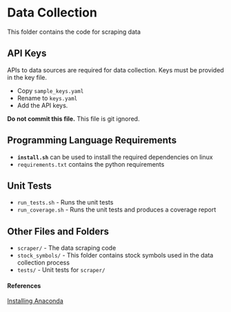 # Data Collection

This folder contains the code for scraping data

## API Keys

APIs to data sources are required for data collection.
Keys must be provided in the key file.

* Copy `sample_keys.yaml` 
* Rename to `keys.yaml`
* Add the API keys.

**Do not commit this file.**
This file is git ignored.

## Programming Language Requirements

* **`install.sh`** can be used to install the required dependencies on linux
* `requirements.txt` contains the python requirements

## Unit Tests

* `run_tests.sh` - Runs the unit tests
* `run_coverage.sh` - Runs the unit tests and produces a coverage report

## Other Files and Folders

* `scraper/` - The data scraping code
* `stock_symbols/` - This folder contains stock symbols used in the data collection process
* `tests/` - Unit tests for `scraper/`

#### References

[Installing Anaconda](https://www.digitalocean.com/community/tutorials/how-to-install-anaconda-on-ubuntu-18-04-quickstart)
